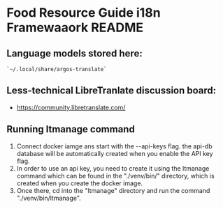 # Food Resource Guide i18n Framewaaork README

## Language models stored here:  
    `~/.local/share/argos-translate`

## Less-technical LibreTranlate discussion board:  
- https://community.libretranslate.com/ 


## Running ltmanage command
1. Connect docker iamge ans start with the --api-keys flag. the api-db database will be automatically created when you enable the API key flag.
2. In order to use an api key, you need to create it using the ltmanage command which can be found in the "./venv/bin/" directory, which is created when you create the docker image.
3. Once there, cd into the "ltmanage" directory and run the command "./venv/bin/ltmanage".
